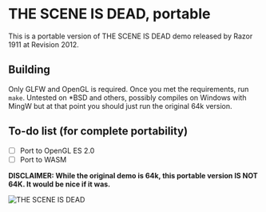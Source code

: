 # THE SCENE IS DEAD, portable

This is a portable version of THE SCENE IS DEAD demo released by Razor 1911 at Revision 2012.

## Building
Only GLFW and OpenGL is required. Once you met the requirements, run `make`.
Untested on *BSD and others, possibly compiles on Windows with MingW but at that point you should just run the original 64k version.

## To-do list (for complete portability)
- [ ] Port to OpenGL ES 2.0
- [ ] Port to WASM

**DISCLAIMER: While the original demo is 64k, this portable version IS NOT 64K. It would be nice if it was.**

![THE SCENE IS DEAD](https://user-images.githubusercontent.com/1513464/145883952-f9656363-e379-4ff3-a926-ca3bd7459903.png)
